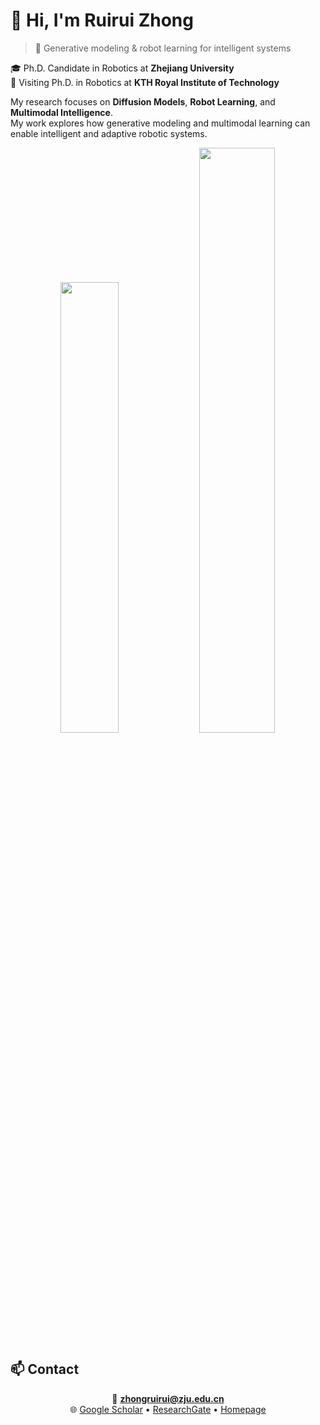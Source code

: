 # 👋 Hi, I'm Ruirui Zhong  
> 🤖 Generative modeling & robot learning for intelligent systems

🎓 Ph.D. Candidate in Robotics at **Zhejiang University**  
🔬 Visiting Ph.D. in Robotics at **KTH Royal Institute of Technology**

My research focuses on **Diffusion Models**, **Robot Learning**, and **Multimodal Intelligence**.  
My work explores how generative modeling and multimodal learning can enable intelligent and adaptive robotic systems.


<div align="center">

<img width="43%" src="https://github-readme-stats.vercel.app/api?username=Ruirui-Zhong&include_all_commits=true&title_color=0044cc&text_color=2f2f2f&bg_color=ffffff&icon_color=0044cc&border_color=dddddd&hide_border=false"/>
<img width="49%" src="https://github-readme-stats.vercel.app/api/top-langs?username=Ruirui-Zhong&layout=compact&card_width=500&langs_count=10&title_color=0044cc&text_color=2f2f2f&bg_color=ffffff&border_color=dddddd&hide_border=false"/>

</div>


## 📫 Contact
<div align="center">

📧 **zhongruirui@zju.edu.cn**  
🌐 [Google Scholar](https://scholar.google.com/citations?user=2H06Nd0AAAAJ&hl=zh-CN) • [ResearchGate](https://www.researchgate.net/profile/Ruirui-Zhong-2) • [Homepage](https://ruiruiz.com)

</div>
